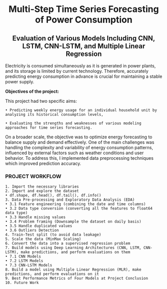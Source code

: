 <h1 align="center"><strong>Multi-Step Time Series Forecasting of Power Consumption</strong></h1>
<h2 align="center"><strong>Evaluation of Various Models Including CNN, LSTM, CNN-LSTM, and Multiple Linear Regression</strong></h2>

Electricity is consumed simultaneously as it is generated in power plants, and its storage is limited by current technology. Therefore, accurately predicting energy consumption in advance is crucial for maintaining a stable power supply.

**Objectives of the project:**

This project had two specific aims:

    • Predicting weekly energy usage for an individual household unit by analyzing its historical consumption levels,
    
    • Evaluating the strengths and weaknesses of various modeling approaches for time series forecasting.
    
On a broader scale, the objective was to optimize energy forecasting to balance supply and demand effectively. One of the main challenges was handling the complexity and variability of energy consumption patterns, influenced by external factors such as weather conditions and user behavior. To address this, I implemented data preprocessing techniques which improved prediction accuracy.

### **PROJECT WORKFLOW**
    1. Import the necessary libraries
    2. Import and explore the dataset
    • df.shape, df.head(), df.tail(), df.info()
    3. Data Pre-processing and Exploratory Data Analysis (EDA)
    • 3.1 Feature engineering (combining the date and time columns)
    • 3.2 Data type conversion (converting all the features to float64 data type)
    • 3.3 Handle missing values
    • 3.4 Problem framing (Downsample the dataset on daily basis)
    • 3.5 Handle duplicated values
    • 3.6 Outliers Detection
    4. Train-Test split (to avoid data leakage)
    5. Scale the data (MinMax Scaling)
    6. Convert the data into a supervised regression problem
    7. Build models using Deep Learning Architectures (CNN, LSTM, CNN-LSTM), make predictions, and perform evaluations on them
    • 7.1 CNN Models
    • 7.2 LSTM Models
    • 7.3 CNN-LSTM Models
    8. Build a model using Multiple Linear Regression (MLR), make predictions, and perform evaluations on it
    9. Best Performance Metrics of Four Models at Project Conclusion
    10. Future Work
